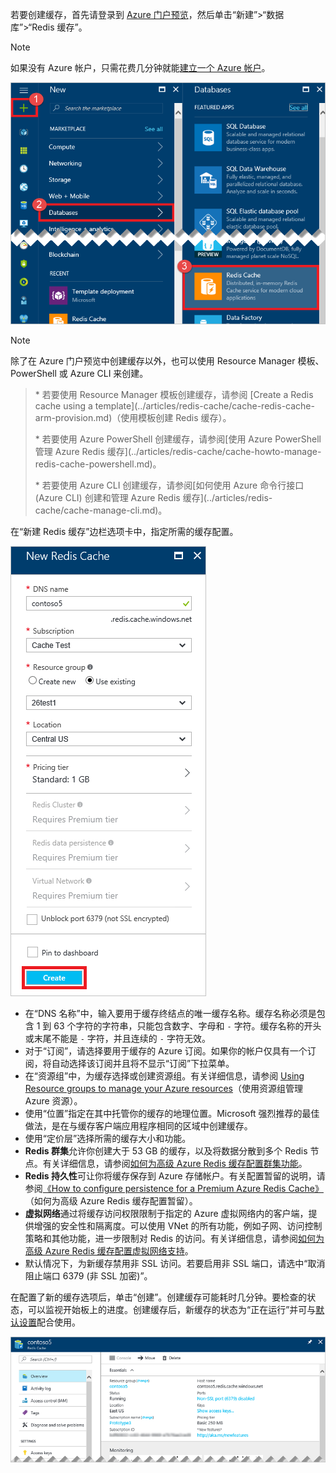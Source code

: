 若要创建缓存，首先请登录到 [Azure 门户预览](https://portal.azure.cn)，然后单击“新建”>“数据库”>“Redis 缓存”。

> [!NOTE]
如果没有 Azure 帐户，只需花费几分钟就能[建立一个 Azure 帐户](https://www.azure.cn/pricing/1rmb-trial/?WT.mc_id=redis_cache_hero)。
> 
> 

![新建缓存](./media/redis-cache-create/redis-cache-new-cache-menu.png)  

> [!NOTE]
除了在 Azure 门户预览中创建缓存以外，也可以使用 Resource Manager 模板、PowerShell 或 Azure CLI 来创建。
><p>
><p>* 若要使用 Resource Manager 模板创建缓存，请参阅 [Create a Redis cache using a template](../articles/redis-cache/cache-redis-cache-arm-provision.md)（使用模板创建 Redis 缓存）。
><p>* 若要使用 Azure PowerShell 创建缓存，请参阅[使用 Azure PowerShell 管理 Azure Redis 缓存](../articles/redis-cache/cache-howto-manage-redis-cache-powershell.md)。
><p> * 若要使用 Azure CLI 创建缓存，请参阅[如何使用 Azure 命令行接口 (Azure CLI) 创建和管理 Azure Redis 缓存](../articles/redis-cache/cache-manage-cli.md)。
> 
> 

在“新建 Redis 缓存”边栏选项卡中，指定所需的缓存配置。

![创建缓存](./media/redis-cache-create/redis-cache-cache-create.png)  

* 在“DNS 名称”中，输入要用于缓存终结点的唯一缓存名称。缓存名称必须是包含 1 到 63 个字符的字符串，只能包含数字、字母和 `-` 字符。缓存名称的开头或末尾不能是 `-` 字符，并且连续的 `-` 字符无效。
* 对于“订阅”，请选择要用于缓存的 Azure 订阅。如果你的帐户仅具有一个订阅，将自动选择该订阅并且将不显示“订阅”下拉菜单。
* 在“资源组”中，为缓存选择或创建资源组。有关详细信息，请参阅 [Using Resource groups to manage your Azure resources](../articles/azure-resource-manager/resource-group-overview.md)（使用资源组管理 Azure 资源）。
* 使用“位置”指定在其中托管你的缓存的地理位置。Microsoft 强烈推荐的最佳做法，是在与缓存客户端应用程序相同的区域中创建缓存。
* 使用“定价层”选择所需的缓存大小和功能。
* **Redis 群集**允许你创建大于 53 GB 的缓存，以及将数据分散到多个 Redis 节点。有关详细信息，请参阅[如何为高级 Azure Redis 缓存配置群集功能](../articles/redis-cache/cache-how-to-premium-clustering.md)。
* **Redis 持久性**可让你将缓存保存到 Azure 存储帐户。有关配置暂留的说明，请参阅[《How to configure persistence for a Premium Azure Redis Cache》](../articles/redis-cache/cache-how-to-premium-persistence.md)（如何为高级 Azure Redis 缓存配置暂留）。
* **虚拟网络**通过将缓存访问权限限制于指定的 Azure 虚拟网络内的客户端，提供增强的安全性和隔离度。可以使用 VNet 的所有功能，例如子网、访问控制策略和其他功能，进一步限制对 Redis 的访问。有关详细信息，请参阅[如何为高级 Azure Redis 缓存配置虚拟网络支持](../articles/redis-cache/cache-how-to-premium-vnet.md)。
* 默认情况下，为新缓存禁用非 SSL 访问。若要启用非 SSL 端口，请选中“取消阻止端口 6379 (非 SSL 加密)”。

在配置了新的缓存选项后，单击“创建”。创建缓存可能耗时几分钟。要检查的状态，可以监视开始板上的进度。创建缓存后，新缓存的状态为“正在运行”并可与[默认设置](../articles/redis-cache/cache-configure.md#default-redis-server-configuration)配合使用。

![创建的缓存](./media/redis-cache-create/redis-cache-cache-created.png)  

<!---HONumber=Mooncake_0227_2017-->